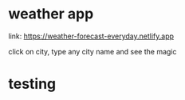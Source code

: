 # weather app

link: https://weather-forecast-everyday.netlify.app

click on city, type any city name and see the magic

# testing
